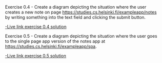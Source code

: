 Exercise 0.4 - Create a diagram depicting the situation where the user creates a new note on page https://studies.cs.helsinki.fi/exampleapp/notes by writing something into the text field and clicking the submit button.

[-Live link exercise 0.4 solution](https://www.websequencediagrams.com/cgi-bin/cdraw?lz=dGl0bGUgZXhlcmNpc2UgMC40Cgpub3RlIG92ZXIgYnJvd3NlcjogCgADByBzZW5kcyBmb3JtIGRhdGEgdG8gc2VydmVyCndpdGggUE9TVCByZXF1ZXN0CmVuZCBub3RlCgA2CC0-ACYGOiBIVFRQACcGaHR0cHM6Ly9zdHVkaWVzLmNzLmhlbHNpbmtpLmZpL2V4YW1wbGVhcHAvbmV3XwBJBgCBFwoASAgKAIB_BiB2YWxpZGF0ZXMgJgCBIAVhdHMKdGhlAIEmBnJlY2VpdmVkICYgc3RvcmVzIGl0LgpUaGVuLACBPgcgcmVkaXJlY3RzIHRvAIE3BXMKcGFnZQCBQAsAYgctLT4AghQKAC4IIHRvIACBJQwAOwUAgjIJLT4AgSYJAIF6BUdFAIFRLQBHBgBrFEhUTUwgY29kAIJQGQA8Lm1haW4uY3MAZAktLT4Ag38JABIKACFJagBPGmpzAIRuH3RhcnRzIGV4ZWN1dGluZwAuCC0AgggFdGhhdACFBAhzIEpTT04AhS0GZnJvbQCFLQgAhQMgAIJ2LmRhdGEuanNvbgCCJxRbe2NvbnRlbnQ6ICJub3RlIiwgZGF0ZTogMjAyMS04LTIxVDE3OjMwOjMxLjA5OFp9Li4uLl0AhnoUAIcECQCBcwZlcyB0aGUgIGV2ZW50IGhhbmRsZXIgAIF3CG5kZXJzAIVFBiB0byBkaXNwbGF5AIcRCw&s=patent)

Exercise 0.5 - Create a diagram depicting the situation where the user goes to the single page app version of the notes app at https://studies.cs.helsinki.fi/exampleapp/spa.

[-Live link exercise 0.5 solution](https://www.websequencediagrams.com/cgi-bin/cdraw?lz=dGl0bGUgRXhlcmNpc2UgMC41Cgpicm93c2VyIC0-IHNlcnZlcjogSFRUUCBHRVQgaHR0cHM6Ly9zdHVkaWVzLmNzLmhlbHNpbmtpLmZpL2V4YW1wbGVhcHAvc3BhCgoAOgYgLS0-IABOCDogSFRNTCBjb2RlACdEL21haW4uY3NzAFYXABUKAIFGEQCBBgUAgSQ0LmoAVhgAFQhub3RlIG92ZXIAgW0KAIJOCXN0YXJ0cyBleGVjdXRpbmcALgctAIINBXRoYXQgcmVxdWVzdHMgSlNPTiBkYXRhIGZyb20AgwcHCmVuZCBub3QAgisUAIEdNmRhdGEuanNvbgCDGhdbe2NvbnRlbnQ6ICJub3RlIiwgZGF0ZTogMjAyMS04LTIxVDE3OjMwOjMxLjA5OFp9Li4uLl0AgXMTAIF7CgCBeAZlcyB0aGUgIGV2ZW50IGhhbmRsZXIgAIF9CG5kZXJzAIFlBXMgdG8gZGlzcGxheQCBdQo&s=default)
